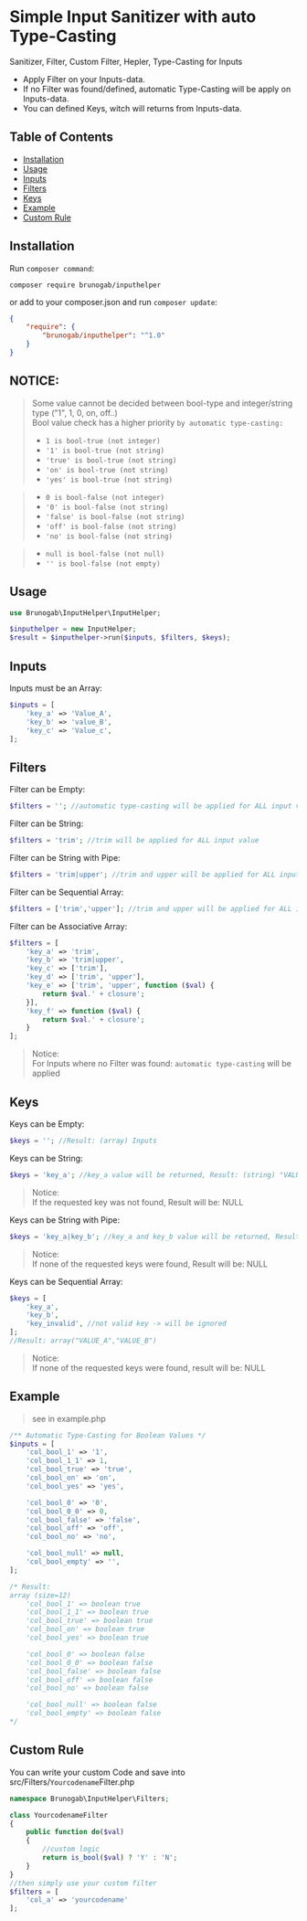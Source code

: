 # Simple Input Sanitizer with auto Type-Casting

Sanitizer, Filter, Custom Filter, Hepler, Type-Casting for Inputs

- Apply Filter on your Inputs-data.
- If no Filter was found/defined, automatic Type-Casting will be apply on Inputs-data.
- You can defined Keys, witch will returns from Inputs-data.

## Table of Contents

- [Installation](#installation)
- [Usage](#usage)
- [Inputs](#inputs)
- [Filters](#filters)
- [Keys](#keys)
- [Example](#example)
- [Custom Rule](#custom-rule)

## Installation

Run `composer command`:

```
composer require brunogab/inputhelper
```

or add to your composer.json and run `composer update`:

```json
{
	"require": {
		"brunogab/inputhelper": "^1.0"
	}
}
```

## NOTICE:

> Some value cannot be decided between bool-type and integer/string type ("1", 1, 0, on, off..)<br>
> Bool value check has a higher priority `by automatic type-casting:`<br>
>
> - `1 is bool-true (not integer)`
> - `'1' is bool-true (not string)`
> - `'true' is bool-true (not string)`
> - `'on' is bool-true (not string)`
> - `'yes' is bool-true (not string)`

> - `0 is bool-false (not integer)`
> - `'0' is bool-false (not string)`
> - `'false' is bool-false (not string)`
> - `'off' is bool-false (not string)`
> - `'no' is bool-false (not string)`

> - `null is bool-false (not null)`
> - `'' is bool-false (not empty)`

## Usage

```php
use Brunogab\InputHelper\InputHelper;

$inputhelper = new InputHelper;
$result = $inputhelper->run($inputs, $filters, $keys);
```

## Inputs

Inputs must be an Array:

```php
$inputs = [
	'key_a' => 'Value_A',
	'key_b' => 'value_B',
	'key_c' => 'Value_c',
];
```

## Filters

Filter can be Empty:

```php
$filters = ''; //automatic type-casting will be applied for ALL input value
```

Filter can be String:

```php
$filters = 'trim'; //trim will be applied for ALL input value
```

Filter can be String with Pipe:

```php
$filters = 'trim|upper'; //trim and upper will be applied for ALL input value
```

Filter can be Sequential Array:

```php
$filters = ['trim','upper']; //trim and upper will be applied for ALL input value
```

Filter can be Associative Array:

```php
$filters = [
	'key_a' => 'trim',
	'key_b' => 'trim|upper',
	'key_c' => ['trim'],
	'key_d' => ['trim', 'upper'],
	'key_e' => ['trim', 'upper', function ($val) {
		return $val.' + closure';
	}],
	'key_f' => function ($val) {
		return $val.' + closure';
	}
];
```

> Notice: <br>
> For Inputs where no Filter was found: `automatic type-casting` will be applied

## Keys

Keys can be Empty:

```php
$keys = ''; //Result: (array) Inputs
```

Keys can be String:

```php
$keys = 'key_a'; //key_a value will be returned, Result: (string) "VALUE_A"
```

> Notice: <br>
> If the requested key was not found, Result will be: NULL

Keys can be String with Pipe:

```php
$keys = 'key_a|key_b'; //key_a and key_b value will be returned, Result: array("VALUE_A","VALUE_B")
```

> Notice: <br>
> If none of the requested keys were found, Result will be: NULL

Keys can be Sequential Array:

```php
$keys = [
	'key_a',
	'key_b',
	'key_invalid', //not valid key -> will be ignored
];
//Result: array("VALUE_A","VALUE_B")
```

> Notice: <br>
> If none of the requested keys were found, result will be: NULL

## Example

> see in example.php

```php
/** Automatic Type-Casting for Boolean Values */
$inputs = [
	'col_bool_1' => '1',
	'col_bool_1_1' => 1,
	'col_bool_true' => 'true',
	'col_bool_on' => 'on',
	'col_bool_yes' => 'yes',

	'col_bool_0' => '0',
	'col_bool_0_0' => 0,
	'col_bool_false' => 'false',
	'col_bool_off' => 'off',
	'col_bool_no' => 'no',

	'col_bool_null' => null,
	'col_bool_empty' => '',
];

/* Result:
array (size=12)
	'col_bool_1' => boolean true
	'col_bool_1_1' => boolean true
	'col_bool_true' => boolean true
	'col_bool_on' => boolean true
	'col_bool_yes' => boolean true

	'col_bool_0' => boolean false
	'col_bool_0_0' => boolean false
	'col_bool_false' => boolean false
	'col_bool_off' => boolean false
	'col_bool_no' => boolean false

	'col_bool_null' => boolean false
	'col_bool_empty' => boolean false
*/
```

## Custom Rule

You can write your custom Code and save into src/Filters/`Yourcodename`Filter.php

```php
namespace Brunogab\InputHelper\Filters;

class YourcodenameFilter
{
	public function do($val)
	{
		//custom logic
		return is_bool($val) ? 'Y' : 'N';
	}
}
//then simply use your custom filter
$filters = [
	'col_a' => 'yourcodename'
];
```
